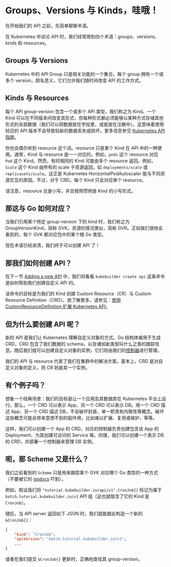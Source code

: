 # Groups、Versions 与 Kinds，哇哦！

在开始我们的 API 之前，先简单聊聊术语。

在 Kubernetes 中谈论 API 时，我们经常用到四个术语：groups、versions、kinds 和 resources。

## Groups 与 Versions

Kubernetes 中的 API Group 只是相关功能的一个集合。每个 group 拥有一个或多个 version，顾名思义，它们允许我们随时间改变 API 的工作方式。

## Kinds 与 Resources

每个 API group-version 包含一个或多个 API 类型，我们称之为 Kind。一个 Kind 可以在不同版本间改变其形式，但每种形式都必须能够以某种方式存储其他形式的全部数据（我们可以把数据放在字段里，或是放在注解中）。这意味着使用较旧的 API 版本不会导致较新的数据丢失或损坏。更多信息参见 [Kubernetes API 指南](https://git.k8s.io/community/contributors/devel/sig-architecture/api-conventions.md)。

你也会偶尔听到 resource 这个词。resource 只是某个 Kind 在 API 中的一种使用。通常，Kind 与 resource 是一一对应的。例如，`pods` 这个 resource 对应 `Pod` 这个 Kind。然而，有时相同的 Kind 可能由多个 resource 返回。例如，`Scale` 这个 Kind 由所有的 scale 子资源返回，如 `deployments/scale` 或 `replicasets/scale`。这正是 Kubernetes HorizontalPodAutoscaler 能与不同资源交互的原因。不过，对于 CRD，每个 Kind 只会对应单个 resource。

请注意，resource 总是小写，并且按照惯例是 Kind 的小写形式。

## 那这与 Go 如何对应？

当我们引用某个特定 group-version 下的 kind 时，我们称之为 GroupVersionKind，简称 GVK。资源的情况类似，简称 GVR。正如我们很快会看到的，每个 GVK 都对应包中的某个根 Go 类型。

现在术语已经讲清，我们终于可以创建 API 了！

## 那我们如何创建 API？

在下一节 [Adding a new API](../cronjob-tutorial/new-api.html) 中，我们将看看 `kubebuilder create api` 这条命令是如何帮助我们创建自定义 API 的。

该命令的目标是为我们的 Kind 创建 Custom Resource（CR）与 Custom Resource Definition（CRD）。欲了解更多，请参见：[使用 CustomResourceDefinition 扩展 Kubernetes API][kubernetes-extend-api]。

## 但为什么要创建 API 呢？

新的 API 是我们让 Kubernetes 理解自定义对象的方式。Go 结构体被用于生成 CRD，CRD 包含了我们数据的 schema，以及诸如新类型叫什么之类的跟踪信息。随后我们就可以创建自定义对象的实例，它们将由我们的[控制器][controllers]进行管理。

我们的 API 与 resource 代表了我们在集群中的解决方案。基本上，CRD 是对自定义对象的定义，而 CR 则是其一个实例。

## 有个例子吗？

想象一个经典场景：我们的目标是让一个应用及其数据库在 Kubernetes 平台上运行。那么，一个 CRD 可以表示 App，另一个 CRD 可以表示 DB。用一个 CRD 描述 App、另一个 CRD 描述 DB，不会破坏封装、单一职责和内聚性等概念。破坏这些概念可能会带来意想不到的副作用，比如难以扩展、复用或维护，等等。

这样，我们可以创建一个 App 的 CRD，对应的控制器负责创建包含该 App 的 Deployment、为其创建可访问的 Service 等。同理，我们可以创建一个表示 DB 的 CRD，并部署一个控制器来管理 DB 实例。

## 呃，那 Scheme 又是什么？

我们之前看到的 `Scheme` 只是用来跟踪某个 GVK 对应哪个 Go 类型的一种方式（不要被它的 [godocs](https://pkg.go.dev/k8s.io/apimachinery/pkg/runtime?tab=doc#Scheme) 吓到）。

例如，假设我们将 `"tutorial.kubebuilder.io/api/v1".CronJob{}` 标记为属于 `batch.tutorial.kubebuilder.io/v1` API 组（这也就隐含了它的 Kind 是 `CronJob`）。

随后，当 API server 返回如下 JSON 时，我们就能据此构造一个新的 `&CronJob{}`：

```json
{
    "kind": "CronJob",
    "apiVersion": "batch.tutorial.kubebuilder.io/v1",
    ...
}
```

或者在我们提交 `&CronJob{}` 更新时，正确地查找其 group-version。

[kubernetes-extend-api]: https://kubernetes.io/docs/tasks/extend-kubernetes/custom-resources/custom-resource-definitions/
[controllers]: ../cronjob-tutorial/controller-overview.md
